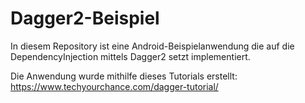 # Dagger2-Beispiel
In diesem Repository ist eine Android-Beispielanwendung die auf die DependencyInjection mittels Dagger2 setzt implementiert.

Die Anwendung wurde mithilfe dieses Tutorials erstellt: https://www.techyourchance.com/dagger-tutorial/
